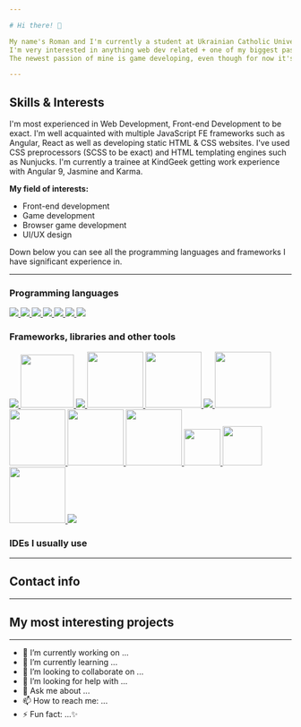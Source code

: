 ```yaml
---

# Hi there! 👋

My name's Roman and I'm currently a student at Ukrainian Catholic University and also an aspiring Front-end Web Developer!
I'm very interested in anything web dev related + one of my biggest passions is art, so UI/UX design is also something I'm constantly trying to learn more about.
The newest passion of mine is game developing, even though for now it's just a hobby 😅... I have some private projects related to browser games and some other minor game-related pieces of code and I would love to get some experience in developing browser and/or desktop game applications.

---
```


## Skills & Interests

I'm most experienced in Web Development, Front-end Development to be exact. I'm well acquainted with multiple JavaScript FE frameworks such as Angular, React as well as developing static HTML & CSS websites. I've used CSS preprocessors (SCSS to be exact) and HTML templating engines such as Nunjucks.
I'm currently a trainee at KindGeek getting work experience with Angular 9, Jasmine and Karma.

**My field of interests:**
* Front-end development
* Game development
* Browser game development
* UI/UX design

Down below you can see all the programming languages and frameworks I have significant experience in.

---

### Programming languages

<a href="https://www.python.org/">
  <img src="https://img.icons8.com/color/96/000000/python.png">
</a>

<a href="https://developer.mozilla.org/en-US/docs/Web/JavaScript">
  <img src="https://img.icons8.com/nolan/96/javascript.png">
</a>


<a href="https://www.typescriptlang.org/">
  <img src="https://img.icons8.com/color/96/000000/typescript.png">
</a>

<a href="https://www.java.com/en/">
  <img src="https://img.icons8.com/color/96/000000/java-coffee-cup-logo.png">
</a>

<a href="https://developer.mozilla.org/en-US/docs/Web/HTML">
  <img src="https://img.icons8.com/color/96/000000/html-5.png">
</a>

<a href="https://developer.mozilla.org/en-US/docs/Web/CSS">
  <img src="https://img.icons8.com/color/96/000000/css3.png">
</a>

<a href="https://www.w3schools.com/sql/">
  <img src="https://img.icons8.com/small/96/000000/sql.png">
</a>

### Frameworks, libraries and other tools

<a href="https://angular.io/">
  <img src="https://img.icons8.com/color/96/000000/angularjs.png">
</a>

<a href="https://reactjs.org/">
  <img src="https://img.icons8.com/officel/80/000000/react.png" height="95px">
</a>

<a href="https://flask.palletsprojects.com/en/1.1.x/">
  <img src="https://img.icons8.com/ios/100/000000/python.png">
</a>

<a href="https://jasmine.github.io/2.0/introduction">
  <img src="https://i.imgur.com/NPme51t.png" height="100px">
</a>

<a href="https://karma-runner.github.io/latest/index.html">
  <img src="https://avatars3.githubusercontent.com/u/3284117?s=400&v=4" height="100px">
</a>

<a href="https://www.postgresql.org/">
  <img src="https://img.icons8.com/color/96/000000/postgreesql.png">
</a>

<a href="https://mozilla.github.io/nunjucks/">
  <img src="https://douglaszaltron.gallerycdn.vsassets.io/extensions/douglaszaltron/nunjucks-vscode-extensionpack/0.0.1/1543237401385/Microsoft.VisualStudio.Services.Icons.Default" height="100px">
</a>

<a href="https://phaser.io/">
  <img src="https://phaser.io/images/logo/logo-download-vector.png" height="100px">
</a>

<a href="https://sass-lang.com/">
  <img src="https://upload.wikimedia.org/wikipedia/commons/thumb/9/96/Sass_Logo_Color.svg/1200px-Sass_Logo_Color.svg.png" height="100px">
</a>

<a href="https://getbootstrap.com/docs/4.0/getting-started/introduction/">
  <img src="https://fuzati.com/wp-content/uploads/2016/12/Bootstrap-Logo.png" height="100px">
</a>

<a href="https://git-scm.com/">
  <img src="https://upload.wikimedia.org/wikipedia/commons/thumb/e/e0/Git-logo.svg/800px-Git-logo.svg.png" height="65px">
</a>

<a href="https://www.npmjs.com/">
  <img src="https://upload.wikimedia.org/wikipedia/commons/thumb/d/db/Npm-logo.svg/1200px-Npm-logo.svg.png" height="70px">
</a>

<a href="https://nodejs.org/en/">
  <img src="" height="100px">
</a>

<a href="">
  <img src="https://img.icons8.com/color/96/000000/nodejs.png"/>
</a>

### IDEs I usually use

---

## Contact info

---

## My most interesting projects

---

- 🔭 I’m currently working on ...
- 🌱 I’m currently learning ...
- 👯 I’m looking to collaborate on ...
- 🤔 I’m looking for help with ...
- 💬 Ask me about ...
- 📫 How to reach me: ...
- ⚡ Fun fact: ...✨

